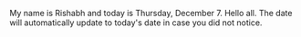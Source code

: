 My name is Rishabh and today is Thursday, December 7. Hello all. The date will automatically update to today's date in case you did not notice.
